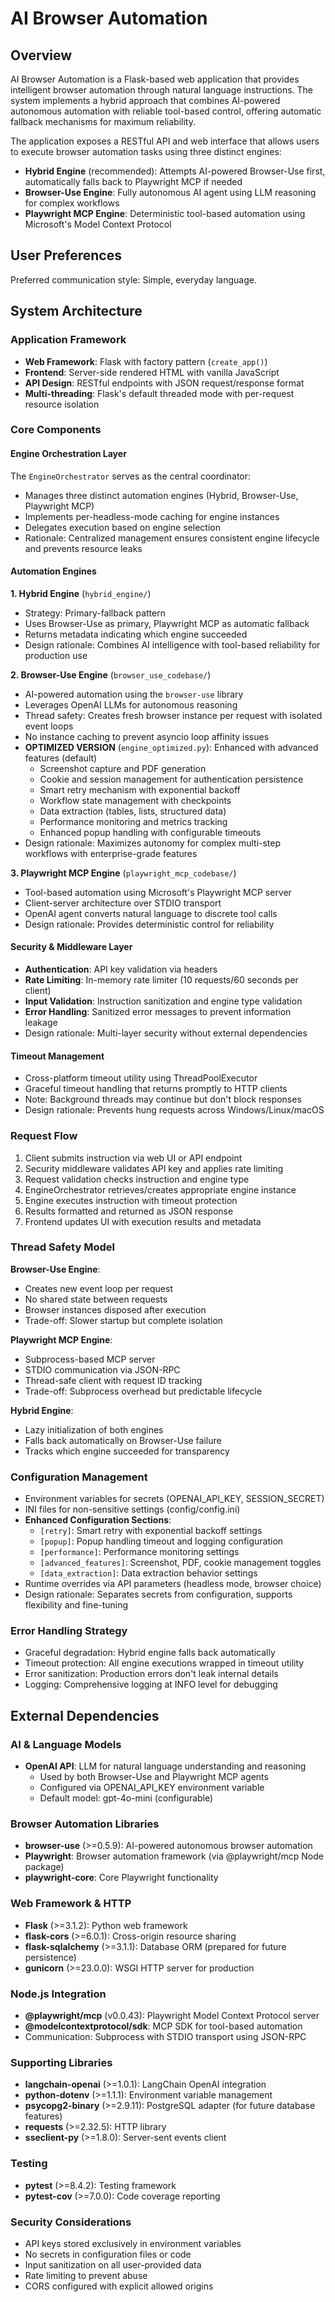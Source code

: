 # AI Browser Automation

## Overview

AI Browser Automation is a Flask-based web application that provides intelligent browser automation through natural language instructions. The system implements a hybrid approach that combines AI-powered autonomous automation with reliable tool-based control, offering automatic fallback mechanisms for maximum reliability.

The application exposes a RESTful API and web interface that allows users to execute browser automation tasks using three distinct engines:
- **Hybrid Engine** (recommended): Attempts AI-powered Browser-Use first, automatically falls back to Playwright MCP if needed
- **Browser-Use Engine**: Fully autonomous AI agent using LLM reasoning for complex workflows
- **Playwright MCP Engine**: Deterministic tool-based automation using Microsoft's Model Context Protocol

## User Preferences

Preferred communication style: Simple, everyday language.

## System Architecture

### Application Framework
- **Web Framework**: Flask with factory pattern (`create_app()`)
- **Frontend**: Server-side rendered HTML with vanilla JavaScript
- **API Design**: RESTful endpoints with JSON request/response format
- **Multi-threading**: Flask's default threaded mode with per-request resource isolation

### Core Components

#### Engine Orchestration Layer
The `EngineOrchestrator` serves as the central coordinator:
- Manages three distinct automation engines (Hybrid, Browser-Use, Playwright MCP)
- Implements per-headless-mode caching for engine instances
- Delegates execution based on engine selection
- Rationale: Centralized management ensures consistent engine lifecycle and prevents resource leaks

#### Automation Engines

**1. Hybrid Engine** (`hybrid_engine/`)
- Strategy: Primary-fallback pattern
- Uses Browser-Use as primary, Playwright MCP as automatic fallback
- Returns metadata indicating which engine succeeded
- Design rationale: Combines AI intelligence with tool-based reliability for production use

**2. Browser-Use Engine** (`browser_use_codebase/`)
- AI-powered automation using the `browser-use` library
- Leverages OpenAI LLMs for autonomous reasoning
- Thread safety: Creates fresh browser instance per request with isolated event loops
- No instance caching to prevent asyncio loop affinity issues
- **OPTIMIZED VERSION** (`engine_optimized.py`): Enhanced with advanced features (default)
  - Screenshot capture and PDF generation
  - Cookie and session management for authentication persistence
  - Smart retry mechanism with exponential backoff
  - Workflow state management with checkpoints
  - Data extraction (tables, lists, structured data)
  - Performance monitoring and metrics tracking
  - Enhanced popup handling with configurable timeouts
- Design rationale: Maximizes autonomy for complex multi-step workflows with enterprise-grade features

**3. Playwright MCP Engine** (`playwright_mcp_codebase/`)
- Tool-based automation using Microsoft's Playwright MCP server
- Client-server architecture over STDIO transport
- OpenAI agent converts natural language to discrete tool calls
- Design rationale: Provides deterministic control for reliability

#### Security & Middleware Layer
- **Authentication**: API key validation via headers
- **Rate Limiting**: In-memory rate limiter (10 requests/60 seconds per client)
- **Input Validation**: Instruction sanitization and engine type validation
- **Error Handling**: Sanitized error messages to prevent information leakage
- Design rationale: Multi-layer security without external dependencies

#### Timeout Management
- Cross-platform timeout utility using ThreadPoolExecutor
- Graceful timeout handling that returns promptly to HTTP clients
- Note: Background threads may continue but don't block responses
- Design rationale: Prevents hung requests across Windows/Linux/macOS

### Request Flow

1. Client submits instruction via web UI or API endpoint
2. Security middleware validates API key and applies rate limiting
3. Request validation checks instruction and engine type
4. EngineOrchestrator retrieves/creates appropriate engine instance
5. Engine executes instruction with timeout protection
6. Results formatted and returned as JSON response
7. Frontend updates UI with execution results and metadata

### Thread Safety Model

**Browser-Use Engine**: 
- Creates new event loop per request
- No shared state between requests
- Browser instances disposed after execution
- Trade-off: Slower startup but complete isolation

**Playwright MCP Engine**:
- Subprocess-based MCP server
- STDIO communication via JSON-RPC
- Thread-safe client with request ID tracking
- Trade-off: Subprocess overhead but predictable lifecycle

**Hybrid Engine**:
- Lazy initialization of both engines
- Falls back automatically on Browser-Use failure
- Tracks which engine succeeded for transparency

### Configuration Management
- Environment variables for secrets (OPENAI_API_KEY, SESSION_SECRET)
- INI files for non-sensitive settings (config/config.ini)
- **Enhanced Configuration Sections**:
  - `[retry]`: Smart retry with exponential backoff settings
  - `[popup]`: Popup handling timeout and logging configuration
  - `[performance]`: Performance monitoring settings
  - `[advanced_features]`: Screenshot, PDF, cookie management toggles
  - `[data_extraction]`: Data extraction behavior settings
- Runtime overrides via API parameters (headless mode, browser choice)
- Design rationale: Separates secrets from configuration, supports flexibility and fine-tuning

### Error Handling Strategy
- Graceful degradation: Hybrid engine falls back automatically
- Timeout protection: All engine executions wrapped in timeout utility
- Error sanitization: Production errors don't leak internal details
- Logging: Comprehensive logging at INFO level for debugging

## External Dependencies

### AI & Language Models
- **OpenAI API**: LLM for natural language understanding and reasoning
  - Used by both Browser-Use and Playwright MCP agents
  - Configured via OPENAI_API_KEY environment variable
  - Default model: gpt-4o-mini (configurable)

### Browser Automation Libraries
- **browser-use** (>=0.5.9): AI-powered autonomous browser automation
- **Playwright**: Browser automation framework (via @playwright/mcp Node package)
- **playwright-core**: Core Playwright functionality

### Web Framework & HTTP
- **Flask** (>=3.1.2): Python web framework
- **flask-cors** (>=6.0.1): Cross-origin resource sharing
- **flask-sqlalchemy** (>=3.1.1): Database ORM (prepared for future persistence)
- **gunicorn** (>=23.0.0): WSGI HTTP server for production

### Node.js Integration
- **@playwright/mcp** (v0.0.43): Playwright Model Context Protocol server
- **@modelcontextprotocol/sdk**: MCP SDK for tool-based automation
- Communication: Subprocess with STDIO transport using JSON-RPC

### Supporting Libraries
- **langchain-openai** (>=1.0.1): LangChain OpenAI integration
- **python-dotenv** (>=1.1.1): Environment variable management
- **psycopg2-binary** (>=2.9.11): PostgreSQL adapter (for future database features)
- **requests** (>=2.32.5): HTTP library
- **sseclient-py** (>=1.8.0): Server-sent events client

### Testing
- **pytest** (>=8.4.2): Testing framework
- **pytest-cov** (>=7.0.0): Code coverage reporting

### Security Considerations
- API keys stored exclusively in environment variables
- No secrets in configuration files or code
- Input sanitization on all user-provided data
- Rate limiting to prevent abuse
- CORS configured with explicit allowed origins